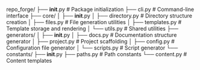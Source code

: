 repo_forge/
├── __init__.py             # Package initialization
├── cli.py                  # Command-line interface
├── core/
│   ├── __init__.py
│   ├── directory.py        # Directory structure creation
│   ├── files.py            # File generation utilities
│   ├── templates.py        # Template storage and rendering
│   └── utils.py            # Shared utilities
├── generators/
│   ├── __init__.py
│   ├── docs.py             # Documentation structure generator
│   ├── project.py          # Project scaffolding
│   ├── config.py           # Configuration file generator
│   └── scripts.py          # Script generator
└── constants/
    ├── __init__.py
    ├── paths.py            # Path constants
    └── content.py          # Content templates
